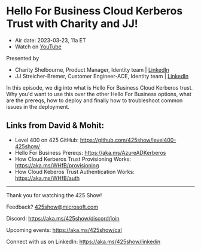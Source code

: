 # Hello For Business Cloud Kerberos Trust with Charity and JJ!

- Air date: 2023-03-23, 11a ET
- Watch on [YouTube](https://www.youtube.com/watch?v=M1WUv7BPfV0&list=PLbxcPujaBt6ncSwymeWyQCEvKAcGw65PR&index=4)

Presented by
- Charity Shelbourne, Product Manager, Identity team | [LinkedIn](https://www.linkedin.com/in/charity-shelbourne-2148a61a/)
- JJ Streicher-Bremer, Customer Engineer-ACE, Identity team | [LinkedIn](https://www.linkedin.com/in/jj-streicher-bremer-32007a4/)

In this episode, we dig into what is Hello For Business Cloud Kerberos trust. Why you'd want to use this over the other Hello For Business options, what are the prereqs, how to deploy and finally how to troubleshoot common issues in the deployment.
 
## Links from David & Mohit:
- Level 400 on 425 GitHub: https://github.com/425show/level400-425show/
- Hello For Business Prereqs: https://aka.ms/AzureADKerberos
- How Cloud Kerberos Trust Provisioning Works: https://aka.ms/WHfB/provisioning
- How Cloud Keberos Trust Authentication Works: https://aka.ms/WHfB/auth

--- 
Thank you for watching the 425 Show!

Feedback? 425show@microsoft.com

Discord: https://aka.ms/425show/discord/join

Upcoming events: https://aka.ms/425show/cal

Connect with us on LinkedIn: https://aka.ms/425show/linkedin
